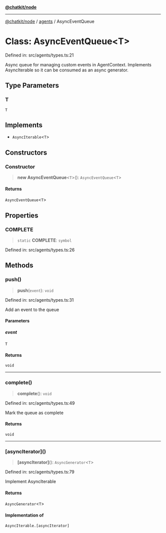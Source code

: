 [**@chatkit/node**](../../../../README.md)

***

[@chatkit/node](../../../../README.md) / [agents](../README.md) / AsyncEventQueue

# Class: AsyncEventQueue\<T\>

Defined in: src/agents/types.ts:21

Async queue for managing custom events in AgentContext.
Implements AsyncIterable so it can be consumed as an async generator.

## Type Parameters

### T

`T`

## Implements

- `AsyncIterable`\<`T`\>

## Constructors

### Constructor

> **new AsyncEventQueue**\<`T`\>(): `AsyncEventQueue`\<`T`\>

#### Returns

`AsyncEventQueue`\<`T`\>

## Properties

### COMPLETE

> `static` **COMPLETE**: `symbol`

Defined in: src/agents/types.ts:26

## Methods

### push()

> **push**(`event`): `void`

Defined in: src/agents/types.ts:31

Add an event to the queue

#### Parameters

##### event

`T`

#### Returns

`void`

***

### complete()

> **complete**(): `void`

Defined in: src/agents/types.ts:49

Mark the queue as complete

#### Returns

`void`

***

### \[asyncIterator\]()

> **\[asyncIterator\]**(): `AsyncGenerator`\<`T`\>

Defined in: src/agents/types.ts:79

Implement AsyncIterable

#### Returns

`AsyncGenerator`\<`T`\>

#### Implementation of

`AsyncIterable.[asyncIterator]`
